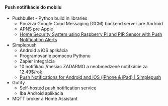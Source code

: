 #### Push notifikácie do mobilu
- Pushbullet - Python build in libraries
	- Používa Google Coud Messaging (GCM) backend server pre Android
	- APNS pre Apple
	- [Home Security System using Raspberry Pi and PIR Sensor with Push Notification Alerts](https://iotdesignpro.com/projects/home-security-system-using-raspberry-pi-and-pir-sensor-with-push-notification-alert)
- Simplepush
	- Android a iOS aplikácia
	- Programovanie pomocou Pythonu
	- Zapier integrácia
	- 10 notifikácií/mesiac ZADARMO a neobmedzené notifkácie za 12.49$/rok 
	- [Push Notifications for Android and iOS (iPhone & iPad) | Simplepush](https://simplepush.io)
- Gotify
	- Self-hosted push notification service
	- Iba Android aplikácia
- MQTT broker a Home Assistant 